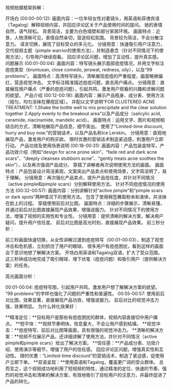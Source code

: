 视频拍摄框架拆解：

开场白 (00:00-00:12):
画面内容：一位年轻女性对着镜头，用英语和菲律宾语（Tagalog）解释视频内容，并回应评论区关于产品使用时间的提问。 她的表情自然，语气轻松。 背景简洁，主要为白色墙壁和部分家居环境。
画面特点：近景，人物清晰可见，表情自然亲切，营造轻松氛围。 背景较为简洁，不会分散注意力。 语言切换，展现了目标受众的多元化。
分镜用意：快速吸引用户注意力，交代视频主题（pimple warrior的使用方法），并制造悬念（针对不同情况下的使用方法），引导用户继续观看。 回应评论区问题，增加了互动性，提升真实感。
问题展示 (00:01-00:04):
画面内容：特写镜头展示面部痘痘情况，并用文字标注痘痘类型（bruntusan, close comedo, jerawat, redness, oily），以及“99 problems”。
画面特点：高清特写镜头，清晰展现痘痘的严重程度，画面略微偏红，营造视觉冲击。 文字标注精准描述痘痘问题，直击用户痛点。
分镜用意：直接展现用户痛点（严重的痘痘问题），引起共鸣，激发用户观看的兴趣和求解问题的欲望。
产品介绍 (00:12-00:18):
画面内容：展示产品瓶身、成分表、使用方法（摇匀，均匀涂抹在爆痘区域）。 并配以文字说明“FOR CLUSTERED ACNE TREATMENT: 1.Shake the bottle well to mix precipitate and the clear solution together 2.Apply evenly to the breakout area”以及产品成分（salicylic acid, ceramide, niacinamide, mandelic acid）。
画面特点：运用文字、图片和视频相结合的方式，清晰地展现产品信息，细节突出。 使用了“Limited-time discount, hurry and buy now.”的营销话术，以及产品名称Ice Lerskin。
分镜用意：直观地展现产品，激发用户的购买欲。 限时优惠的营销话术制造紧迫感，刺激用户立即行动。
产品功效及使用场景说明 (00:18-00:31):
画面内容：产品包装盒特写，产品功效介绍（例如“design for acne prone skin”、“fade red and dark acne scars”、“deeply cleanses stubborn acne”、“gently treats acne soothes the skin”），以及再次强调产品成分。 穿插了讲解者再次说明使用方法的画面。
画面特点：产品包装设计简洁美观，文案突出产品卖点和使用场景，文字简洁明了，易于理解。
分镜用意：再次强化产品卖点，提升产品信任度，并针对不同情况（active pimple和pimple scars）分别解释使用方法。
针对不同痘痘情况的使用方法 (00:32-00:57):
画面内容：分别讲解针对“active pimple”和“pimple scars or dark spots”两种情况下的使用方法。 包含了使用棉签蘸取粉末和液体，并涂抹在脸上的过程。 穿插使用前后对比图。
画面特点：详细的步骤展示，清晰易懂，并通过前后对比图直接展现产品效果，增强说服力。 针对不同情况下的使用方法，增强了视频的实用性和专业性。
分镜用意：提供清晰的解决方案，解决用户疑问，提升用户信任度。 前后对比图是高光时刻，直接展现产品效果。
前三秒分析：

前三秒画面快速切换，从女性讲解过渡到痘痘特写（00:01-00:03），制造了视觉冲击和危机感，立刻抓住了用户的眼球。 很多用户有痘痘困扰，看到这样的画面会下意识地想了解解决方案。 开场白用英语和Tagalog双语，扩大了受众范围。 这三秒钟成功地完成了吸引眼球、埋下伏笔（痘痘问题）和吸引用户（提供解决方案）的任务。

高光画面分析：

00:01-00:04: 痘痘特写图，引起用户共鸣，激发用户想了解解决方案的欲望。 “99 problems”的字样也强化了问题的严重性和普遍性。
00:55-00:57: 使用前后对比图，效果显著，直接展现产品功效，增强说服力。 前后对比的视觉冲击力强，效果明显。
为什么转化效果好：

**精准定位：**目标用户是那些有痘痘困扰的群体，视频内容直接切中用户痛点。
**短平快：**视频节奏明快，信息量大，不会让用户感到枯燥。
**视觉冲击：**痘痘特写、前后对比图等画面，具有很强的视觉冲击力。
**清晰的解决方案：**视频不仅展示产品，还详细讲解了使用方法，并针对不同情况（active pimple和pimple scars）给出了解决方案。
**信任感：**产品成分表、功效介绍、使用演示等细节，增强了用户的信任感。 回应评论区问题，增强真实性和互动性。
限时优惠：“Limited-time discount”的营销话术，制造了紧迫感，促使用户立即下单。
**双语呈现：**使用英语和Tagalog，覆盖更广阔的受众群体。
总而言之，这个视频成功地利用了短视频的特性，通过精准的定位、快速的节奏、强烈的视觉冲击和清晰的解决方案，有效地吸引了目标用户的注意力，并最终促进了产品的转化。